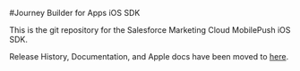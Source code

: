 #Journey Builder for Apps iOS SDK

This is the git repository for the Salesforce Marketing Cloud MobilePush iOS SDK.<br>

Release History, Documentation, and Apple docs have been moved to <a href="https://salesforce-marketingcloud.github.io/MarketingCloudSDK-iOS/" target="_blank">here</a>.

